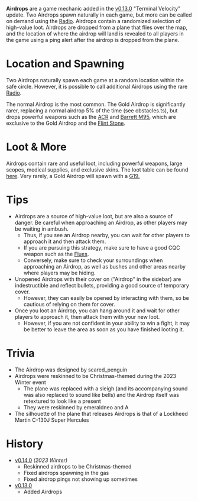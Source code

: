 **Airdrops** are a game mechanic added in the [v0.13.0](https://github.com/HasangerGames/suroi/releases/tag/v0.13.0) "Terminal Velocity" update. Two Airdrops spawn naturally in each game, but more can be called on demand using the [Radio](/weapons/guns/radio). Airdrops contain a randomized selection of high-value loot. Airdrops are dropped from a plane that flies over the map, and the location of where the airdrop will land is revealed to all players in the game using a ping alert after the airdrop is dropped from the plane.

# Location and Spawning

Two Airdrops naturally spawn each game at a random location within the safe circle. However, it is possible to call additional Airdrops using the rare [Radio](/weapons/guns/radio).

The normal Airdrop is the most common. The Gold Airdrop is significantly rarer, replacing a normal airdrop 5% of the time (see <FileLink file="common/src/definitions/obstacles.ts" lines={528}>obstacles.ts</FileLink>), but drops powerful weapons such as the [ACR](/weapons/guns/acr) and [Barrett M95](/weapons/guns/barrett), which are exclusive to the Gold Airdrop and the [Flint Stone](/obstacles/flint_stone).

# Loot & More

Airdrops contain rare and useful loot, including powerful weapons, large scopes, medical supplies, and exclusive skins. The loot table can be found [here](/loot#airdrop_crate). Very rarely, a Gold Airdrop will spawn with a [G19.](/weapons/guns/g19)

# Tips

- Airdrops are a source of high-value loot, but are also a source of danger. Be careful when approaching an Airdrop, as other players may be waiting in ambush.
  - Thus, if you see an Airdrop nearby, you can wait for other players to approach it and then attack them.
  - If you are pursuing this strategy, make sure to have a good CQC weapon such as the [Flues](/weapons/guns/flues).
  - Conversely, make sure to check your surroundings when approaching an Airdrop, as well as bushes and other areas nearby where players may be hiding.
- Unopened Airdrops with their cover on ("Airdrop" in the sidebar) are indestructible and reflect bullets, providing a good source of temporary cover.
  - However, they can easily be opened by interacting with them, so be cautious of relying on them for cover.
- Once you loot an Airdrop, you can hang around it and wait for other players to approach it, then attack them with your new loot.
  - However, if you are not confident in your ability to win a fight, it may be better to leave the area as soon as you have finished looting it.

# Trivia

- The Airdrop was designed by scared_penguin
- Airdrops were reskinned to be Christmas-themed during the 2023 Winter event
  - The plane was replaced with a sleigh (and its accompanying sound was also replaced to sound like bells) and the Airdrop itself was retextured to look like a present
  - They were reskinned by emeraldneo and A
- The silhouette of the plane that releases Airdrops is that of a Lockheed Martin C-130J Super Hercules

# History

- [v0.14.0](https://github.com/HasangerGames/suroi/releases/tag/v0.14.0) _(2023 Winter)_
  - Reskinned airdrops to be Christmas-themed
  - Fixed airdrops spawning in the gas
  - Fixed airdrop pings not showing up sometimes
- [v0.13.0](https://github.com/HasangerGames/suroi/releases/tag/v0.13.0)
  - Added Airdrops
